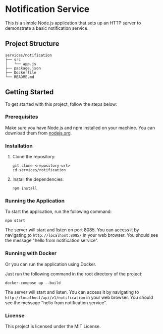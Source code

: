 # Notification Service

This is a simple Node.js application that sets up an HTTP server to demonstrate a basic notification service.

## Project Structure

```
services/notification
├── src
│   └── app.js
├── package.json
├── Dockerfile
└── README.md
```

## Getting Started

To get started with this project, follow the steps below:

### Prerequisites

Make sure you have Node.js and npm installed on your machine. You can download them from [nodejs.org](https://nodejs.org/).

### Installation

1. Clone the repository:
   ```
   git clone <repository-url>
   cd services/notification
   ```

2. Install the dependencies:
   ```
   npm install
   ```

### Running the Application

To start the application, run the following command:

```
npm start
```

The server will start and listen on port 8085. You can access it by navigating to `http://localhost:8085/` in your web browser. You should see the message "hello from notification service".

### Running with Docker

Or you can run the application using Docker. 

Just run the following command in the root directory of the project:

```
docker-compose up --build
```

The server will start and listen. You can access it by navigating to `http://localhost/api/v1/notification` in your web browser. You should see the message "hello from notification service".

### License

This project is licensed under the MIT License.
